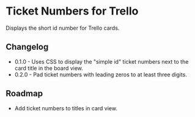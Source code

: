 # Ticket Numbers for Trello

Displays the short id number for Trello cards.

## Changelog

* 0.1.0 - Uses CSS to display the "simple id" ticket numbers next to the card title in the board view.
* 0.2.0 - Pad ticket numbers with leading zeros to at least three digits.

## Roadmap

* Add ticket numbers to titles in card view.
